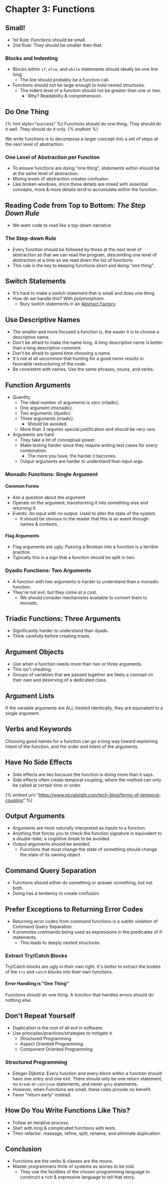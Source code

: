 # Chapter 3: Functions

## Small!

* 1st Rule: Functions should be small.&#x20;
* 2nd Rule: They should be smaller then that.

### Blocks and Indenting

* Blocks within `if`, `else`, and `while` statements should ideally be one line long.
  * The line should probably be a function call.
* Functions should not be large enough to hold nested structures.
  * The indent level of a function should not be greater than one or two.
    * Why? Readability & comprehension.

## Do One Thing

{% hint style="success" %}
Functions should do one thing. They should do it well. They should do it only.
{% endhint %}

We write functions is to decompose a larger concept into a set of steps at the next level of abstraction.

### One Level of Abstraction per Function

* To ensure functions are doing "one thing", statements within should be at the same level of abstraction.
* Mixing levels of abstraction creates confusion.&#x20;
* Like broken windows, once these details are mixed with essential concepts, more & more details tend to accumulate within the function.

## Reading Code from Top to Bottom: _The Step Down Rule_

* We want code to read like a top-down narrative.&#x20;

### **The Step-down Rule**

* Every function should be followed by those at the next level of abstraction so that we can read the program, descending one level of abstraction at a time as we read down the list of functions.
* This rule is the key to keeping functions short and doing "one thing".

## Switch Statements

* It's hard to make a switch statement that is small and does one thing.
* How do we handle this? With _polymorphism._
  * Bury switch statements in an [Abstract Factory](https://refactoring.guru/design-patterns/abstract-factory).

## Use Descriptive Names

* The smaller and more focused a function is, the easier it is to choose a descriptive name.
* Don't be afraid to make the name long. A long descriptive name is better than a long descriptive comment.
* Don't be afraid to spend time choosing a name.
* It's not at all uncommon that hunting for a good name results in favorable restructuring of the code.
* Be consistent with names. Use the same phrases, nouns, and verbs.

## Function Arguments

* Quantity
  * The ideal number of arguments is zero (niladic).
  * One argument (monadic).
  * Two arguments (dyadic).
  * Three arguments (triadic).&#x20;
    * Should be avoided.&#x20;
  * More than 3 requires special justification and should be very rare.
* Arguments are hard
  * They take a lot of conceptual power.
  * Make testing harder since they require writing test cases for every combination.
    * The more you have, the harder it becomes.
  * Output arguments are harder to understand than input args.

### Monadic Functions: Single Argument

#### Common Forms

* Ask a question about the argument
* Operate on the argument, transforming it into something else and _returning_ it.
* Events: An input with no output. Used to alter the state of the system.
  * It should be obvious to the reader that this is an event through names & contexts.

#### Flag Arguments

* Flag arguments are ugly. Passing a Boolean into a function is a terrible practice.
* Typically this is a sign that a function should be split in two.

### Dyadic Functions: Two Arguments

* A function with two arguments is harder to understand than a monadic function.
* They're not evil, but they come at a cost.&#x20;
  * We should consider mechanisms available to convert them to monads.

## Triadic Functions: Three Arguments

* Significantly harder to understand than dyads.
* Think carefully before creating triads.

## Argument Objects

* Use when a function needs more than two or three arguments.
* This isn't cheating.&#x20;
* Groups of variables that are passed together are likely a concept on their own and deserving of a dedicated class.

## Argument Lists

If the variable arguments are ALL treated identically, they are equivalent to a single argument.

## Verbs and Keywords

Choosing good names for a function can go a long way toward explaining intent of the function, and the order and intent of the arguments.

## Have No Side Effects

* Side effects are lies because the function is doing more than it says.
* Side effects often create temporal coupling, where the method can only be called at certain time or order.

{% embed url="https://www.pluralsight.com/tech-blog/forms-of-temporal-coupling" %}

## Output Arguments

* Arguments are most naturally interpreted as _inputs_ to a function.
* Anything that forces you to check the function signature is equivalent to a _double-take;_ a cognitive break to be avoided.
* Output arguments should be avoided.&#x20;
  * Functions that must change the state of something should change the state of its owning object.

## Command Query Separation

* Functions should either do something or answer something, but not both.
* Doing has a tendency to create confusion

## Prefer Exceptions to Returning Error Codes

* Returning error codes from command functions is a subtle violation of Command Query Separation.
* It promotes commands being used as expressions in the predicates of if statements.
  * This leads to deeply nested structures.

### Extract Try/Catch Blocks

Try/Catch blocks are ugly in their own right. It's better to extract the bodies of the `try` and `catch` blocks into their own functions.

#### Error Handling is "One Thing"

Functions should do one thing. A function that handles errors should do nothing else.

## Don't Repeat Yourself

* Duplication is the root of all evil in software.
* Use principles/practices/strategies to mitigate it.
  * Structured Programming
  * Aspect Oriented Programming
  * Component Oriented Programming

### Structured Programming

* Edsger Dijkstra: Every function and every block within a function should have one entry and one exit. There should only be one return statement, no `break` or `continue` statements, and never `goto` statements.
* However, when Functions are small, these rules provide no benefit.
* Favor "return early" instead.

## How Do You Write Functions Like This?

* Follow an iterative process.
* Start with long & complicated functions with tests.
* Then refactor:  massage, refine, split, rename, and eliminate duplication.

## Conclusion

* Functions are the verbs & classes are the nouns.
* Master programmers think of systems as stories to be told.&#x20;
  * They use the facilities of the chosen programming language to construct a rich & expressive language to tell that story.
